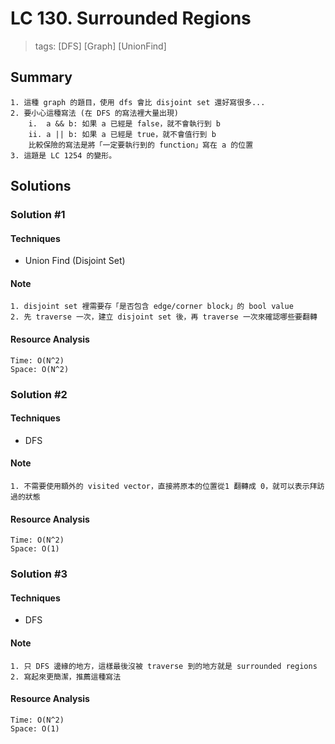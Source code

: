 # LC 130. Surrounded Regions
> tags:  [DFS] [Graph] [UnionFind]

## Summary 
```
1. 這種 graph 的題目，使用 dfs 會比 disjoint set 還好寫很多...
2. 要小心這種寫法 (在 DFS 的寫法裡大量出現)
    i.  a && b: 如果 a 已經是 false，就不會執行到 b
    ii. a || b: 如果 a 已經是 true，就不會值行到 b
    比較保險的寫法是將「一定要執行到的 function」寫在 a 的位置
3. 這題是 LC 1254 的變形。
```

## Solutions
### Solution #1
#### Techniques
- Union Find (Disjoint Set)

#### Note
```
1. disjoint set 裡需要存「是否包含 edge/corner block」的 bool value
2. 先 traverse 一次，建立 disjoint set 後，再 traverse 一次來確認哪些要翻轉
```

#### Resource Analysis
```
Time: O(N^2)
Space: O(N^2)
```


### Solution #2
#### Techniques
- DFS

#### Note
```
1. 不需要使用額外的 visited vector，直接將原本的位置從1 翻轉成 0，就可以表示拜訪過的狀態
```

#### Resource Analysis
```
Time: O(N^2)
Space: O(1)
```


### Solution #3
#### Techniques
- DFS

#### Note
```
1. 只 DFS 邊緣的地方，這樣最後沒被 traverse 到的地方就是 surrounded regions
2. 寫起來更簡潔，推薦這種寫法
```

#### Resource Analysis
```
Time: O(N^2)
Space: O(1)
```